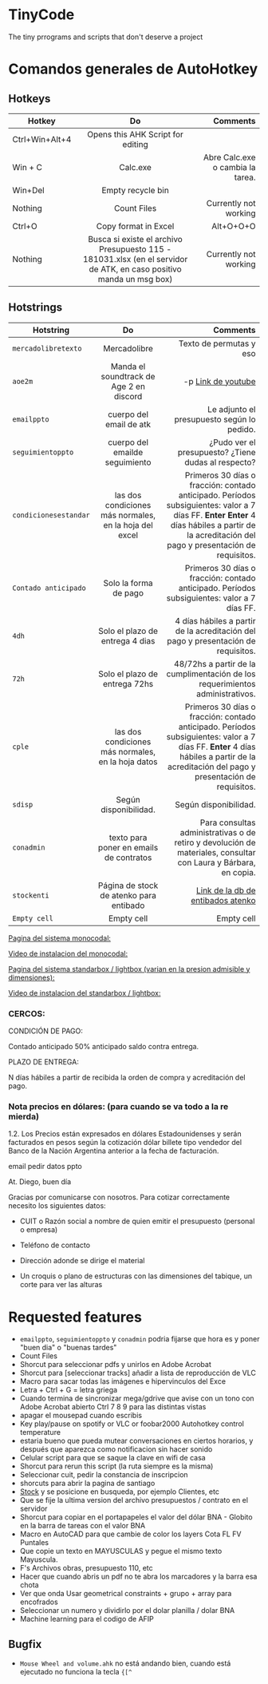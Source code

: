 # TinyCode
The tiny prrograms and scripts that don't deserve a project

# Comandos generales de AutoHotkey


## Hotkeys

| Hotkey            | Do            | Comments  |
| ----------------- |:-------------:| ---------:|
| Ctrl+Win+Alt+4    | Opens this AHK Script for editing |  |
| Win + C           | Calc.exe      |   Abre Calc.exe o cambia la tarea. |
| Win+Del           | Empty recycle bin      |     |
| Nothing           | Count Files      | Currently not working |
| Ctrl+O            | Copy format in Excel      |   Alt+O+O+O |
| Nothing           | Busca si existe el archivo Presupuesto 115 - 181031.xlsx (en el servidor de ATK, en caso positivo manda un msg box)    | Currently not working   |


## Hotstrings

| Hotstring             | Do                             | Comments              |
| -------------         |:------------------------------:| ---------------------:|
| `mercadolibretexto`     | Mercadolibre                   |    Texto de permutas y eso |
| `aoe2m`                 | Manda el soundtrack de Age 2 en discord      |   -p [Link de youtube](https://www.youtube.com/watch?v=jadxTFqyhRM&t=) |
| `emailppto`             | cuerpo del email de atk        |    Le adjunto el presupuesto según lo pedido. |
| `seguimientoppto`       | cuerpo del emailde seguimiento |    ¿Pudo ver el presupuesto? ¿Tiene dudas al respecto? |
| `condicionesestandar`   | las dos condiciones más normales, en la hoja del excel      |    Primeros 30 días o fracción: contado anticipado. Períodos subsiguientes: valor a 7 días FF. **Enter** **Enter** 4 días hábiles a partir de la acreditación del pago y presentación de requisitos. |
| `Contado anticipado`    |  Solo la forma de pago         |  Primeros 30 días o fracción: contado anticipado. Períodos subsiguientes: valor a 7 días FF. |
| `4dh`                   | Solo el plazo de entrega 4 dias|  4 días hábiles a partir de la acreditación del pago y presentación de requisitos. |
| `72h`                   | Solo el plazo de entrega 72hs  |  48/72hs a partir de la cumplimentación de los requerimientos administrativos.		 |
| `cple`                  |  las dos condiciones más normales, en la hoja datos     |  Primeros 30 días o fracción: contado anticipado. Períodos subsiguientes: valor a 7 días FF. **Enter** 4 días hábiles a partir de la acreditación del pago y presentación de requisitos.   |
| `sdisp`                 | Según disponibilidad.          |    Según disponibilidad. |
| `conadmin`              | texto para poner en emails de contratos      |    Para consultas administrativas o de retiro y devolución de materiales, consultar con Laura y Bárbara, en copia. |
| `stockenti` | Página de stock de atenko para entibado      |   [Link de la db de entibados atenko](http://atk.dnsdojo.net:2080/A_Articuloslist.php?cmd=search&t=`A_Articulos&psearch=box+codal+pasador+perno+clip&psearchtype=OR) |
| `Empty cell`            | Empty cell                     |  Empty cell |


[Pagina del sistema monocodal:](https://www.atenko.com/Entibados/Sistemas-de-entibado/Monocodal-de-Patines/alquiler-venta.html?idp=23)

[Video de instalacion del monocodal:](https://www.youtube.com/watch?v=NKDc9yul4Yc)

[Pagina del sistema standarbox / lightbox (varian en la presion admisible y dimensiones):](https://www.atenko.com/Entibados/Sistemas-de-entibado/Cajon-Robust-BOX/alquiler-venta.html?idp=22)

[Video de instalacion del standarbox / lightbox:](https://www.youtube.com/watch?v=ZiIZpLWYPSc&t=1s)

### CERCOS:

CONDICIÓN DE PAGO:

Contado anticipado
50% anticipado saldo contra entrega.

PLAZO DE ENTREGA: 

N días hábiles a partir de recibida la orden de compra y acreditación del pago.
	
### Nota precios en dólares: (para cuando se va todo a la re mierda)

1.2. Los Precios están expresados en dólares Estadounidenses y serán facturados en pesos según la cotización dólar billete tipo vendedor del Banco de la Nación Argentina anterior a la fecha de facturación.
	

email pedir datos ppto

At. Diego, buen día

Gracias por comunicarse con nosotros. Para cotizar correctamente necesito los siguientes datos:

* CUIT o Razón social a nombre de quien emitir el presupuesto (personal o empresa)

* Teléfono de contacto

* Dirección adonde se dirige el material

* Un croquis o plano de estructuras con las dimensiones del tabique, un corte para ver las alturas



# Requested features

* `emailppto`, `seguimientoppto` y `conadmin` podria fijarse que hora es y poner "buen dia" o "buenas tardes"
* Count Files
* Shorcut para seleccionar pdfs y unirlos en Adobe Acrobat
* Shorcut para [seleccionar tracks] añadir a lista de reproducción de VLC
* Macro para sacar todas las imágenes e hipervinculos del Exce
* Letra + Ctrl + G = letra griega
* Cuando termina de sincronizar mega/gdrive que avise con un tono con Adobe Acrobat abierto Ctrl 7 8 9 para las distintas vistas
* apagar el mousepad cuando escribis
* Key play/pause on spotify or VLC or foobar2000
Autohotkey control temperature
* estaria bueno que pueda mutear conversaciones en ciertos horarios, y después que aparezca como notificacion sin hacer sonido
* Celular script para que se saque la clave en wifi de casa
* Shorcut para rerun this script (la ruta siempre es la misma)
* Seleccionar cuit, pedir la constancia de inscripcion
* shorcuts para abrir la pagina de santiago
* [Stock](http://192.168.1.225/A_Articuloslist.php?cmd=reset) y se posicione en busqueda, por ejemplo Clientes, etc
* Que se fije la ultima version del archivo presupuestos / contrato en el servidor
* Shorcut para copiar en el portapapeles el valor del dólar BNA - Globito en la barra de tareas con el valor BNA
* Macro en AutoCAD para que cambie de color los layers Cota FL FV Puntales
* Que copie un texto en MAYUSCULAS y pegue el mismo texto Mayuscula.
* F's Archivos obras, presupuesto 110, etc
* Hacer que cuando abris un pdf no te abra los marcadores y la barra esa chota
* Ver que onda Usar geometrical constraints + grupo + array para encofrados
* Seleccionar un numero y dividirlo por el dolar planilla / dolar BNA
* Machine learning para el codigo de AFIP

## Bugfix

* `Mouse Wheel and volume.ahk` no está andando bien, cuando está ejecutado no funciona la tecla `{[^`